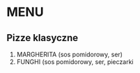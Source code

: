 # MENU

## Pizze klasyczne

1. MARGHERITA (sos pomidorowy, ser)
2. FUNGHI (sos pomidorowy, ser, pieczarki


